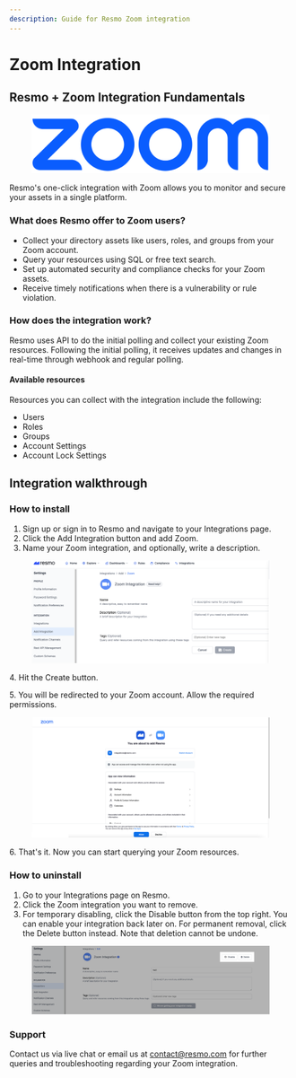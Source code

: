 ```yaml
---
description: Guide for Resmo Zoom integration
---
```


# Zoom Integration

## Resmo + Zoom Integration Fundamentals

<figure><img src="../.gitbook/assets/Zoom-Logo.png" alt=""><figcaption></figcaption></figure>

Resmo's one-click integration with Zoom allows you to monitor and secure your assets in a single platform.

### What does Resmo offer to Zoom users?

* Collect your directory assets like users, roles, and groups from your Zoom account.
* Query your resources using SQL or free text search.
* Set up automated security and compliance checks for your Zoom assets.
* Receive timely notifications when there is a vulnerability or rule violation.

### How does the integration work?

Resmo uses API to do the initial polling and collect your existing Zoom resources. Following the initial polling, it receives updates and changes in real-time through webhook and regular polling.

#### Available resources

Resources you can collect with the integration include the following:

* Users
* Roles
* Groups
* Account Settings
* Account Lock Settings

## Integration walkthrough

### How to install

1. Sign up or sign in to Resmo and navigate to your Integrations page.
2. Click the Add Integration button and add Zoom.
3. Name your Zoom integration, and optionally, write a description.&#x20;

<figure><img src="../.gitbook/assets/zoom-integration.png" alt=""><figcaption></figcaption></figure>

4\. Hit the Create button.

5\. You will be redirected to your Zoom account. Allow the required permissions.

<figure><img src="../.gitbook/assets/allow-permissions.png" alt=""><figcaption></figcaption></figure>

6\. That's it. Now you can start querying your Zoom resources.

### How to uninstall

1. Go to your Integrations page on Resmo.
2. Click the Zoom integration you want to remove.
3. For temporary disabling, click the Disable button from the top right. You can enable your integration back later on. For permanent removal, click the Delete button instead. Note that deletion cannot be undone.

<figure><img src="../.gitbook/assets/disable-delete.png" alt=""><figcaption></figcaption></figure>

### Support

Contact us via live chat or email us at contact@resmo.com for further queries and troubleshooting regarding your Zoom integration.
